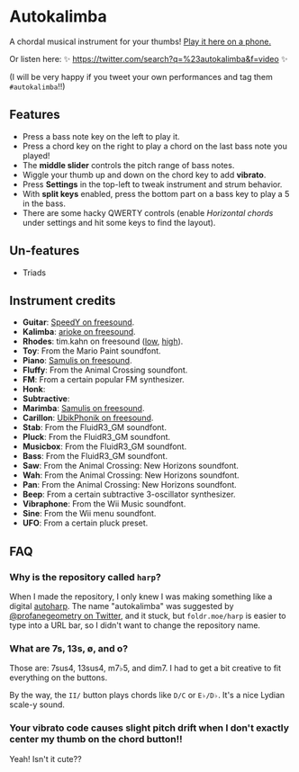 # Autokalimba
A chordal musical instrument for your thumbs! [Play it here on a phone.](http://foldr.moe/harp/)

Or listen here: ✨ https://twitter.com/search?q=%23autokalimba&f=video ✨

(I will be very happy if you tweet your own performances and tag them `#autokalimba`!!)

## Features
* Press a bass note key on the left to play it.
* Press a chord key on the right to play a chord on the last bass note you played!
* The **middle slider** controls the pitch range of bass notes.
* Wiggle your thumb up and down on the chord key to add **vibrato**.
* Press **Settings** in the top-left to tweak instrument and strum behavior.
* With **split keys** enabled, press the bottom part on a bass key to play a 5 in the bass.
* There are some hacky QWERTY controls (enable _Horizontal chords_ under settings and hit some keys to find the layout).

## Un-features
* Triads

## Instrument credits
* **Guitar**: [SpeedY on freesound](https://freesound.org/people/SpeedY/sounds/8383/).
* **Kalimba**: [arioke on freesound](https://freesound.org/people/arioke/sounds/58729/).
* **Rhodes**: tim.kahn on freesound ([low](https://freesound.org/people/tim.kahn/sounds/65755/), [high](https://freesound.org/people/tim.kahn/sounds/65726/)).
* **Toy**: From the Mario Paint soundfont.
* **Piano**: [Samulis on freesound](https://freesound.org/people/Samulis/packs/21055/?page=2#sound).
* **Fluffy**: From the Animal Crossing soundfont.
* **FM**: From a certain popular FM synthesizer.
* **Honk**: 
* **Subtractive**: 
* **Marimba**: [Samulis on freesound](https://freesound.org/people/Samulis/sounds/373577/).
* **Carillon**: [UbikPhonik on freesound](https://freesound.org/people/UbikPhonik/sounds/177954/).
* **Stab**: From the FluidR3_GM soundfont.
* **Pluck**: From the FluidR3_GM soundfont.
* **Musicbox**: From the FluidR3_GM soundfont.
* **Bass**: From the FluidR3_GM soundfont.
* **Saw**: From the Animal Crossing: New Horizons soundfont.
* **Wah**: From the Animal Crossing: New Horizons soundfont.
* **Pan**: From the Animal Crossing: New Horizons soundfont.
* **Beep**: From a certain subtractive 3-oscillator synthesizer.
* **Vibraphone**: From the Wii Music soundfont.
* **Sine**: From the Wii menu soundfont.
* **UFO**: From a certain pluck preset.

## FAQ

### Why is the repository called `harp`?
When I made the repository, I only knew I was making something like a digital [autoharp](https://en.wikipedia.org/wiki/Autoharp). The name "autokalimba" was suggested by [@profanegeometry on Twitter](https://twitter.com/profanegeometry/status/1456963454573572102), and it stuck, but `foldr.moe/harp` is easier to type into a URL bar, so I didn't want to change the repository name.

### What are 7s, 13s, ø, and o?
Those are: 7sus4, 13sus4, m7♭5, and dim7. I had to get a bit creative to fit everything on the buttons.

By the way, the `II/` button plays chords like `D/C` or `E♭/D♭`. It's a nice Lydian scale-y sound.

### Your vibrato code causes slight pitch drift when I don't exactly center my thumb on the chord button!!
Yeah! Isn't it cute??
